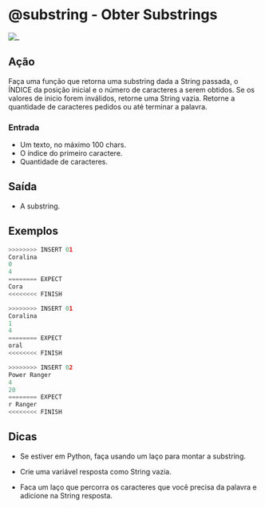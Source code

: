 # @substring - Obter Substrings

![_](cover.jpg)

## Ação

Faça uma função que retorna uma substring dada a String passada, o ÍNDICE da posição inicial e o número de caracteres a serem obtidos. Se os valores de inicio forem inválidos, retorne uma String vazia. Retorne a quantidade de caracteres pedidos ou até terminar a palavra.

### Entrada

* Um texto, no máximo 100 chars.
* O índice do primeiro caractere.
* Quantidade de caracteres.

## Saída

* A substring.

## Exemplos

```py
>>>>>>>> INSERT 01
Coralina
0
4
======== EXPECT
Cora
<<<<<<<< FINISH
```

```py
>>>>>>>> INSERT 01
Coralina
1
4
======== EXPECT
oral
<<<<<<<< FINISH
```

```py
>>>>>>>> INSERT 02
Power Ranger
4
20
======== EXPECT
r Ranger
<<<<<<<< FINISH

```

## Dicas

* Se estiver em Python, faça usando um laço para montar a substring.

* Crie uma variável resposta como String vazia.

* Faca um laço que percorra os caracteres que você precisa da palavra e adicione na String resposta.
